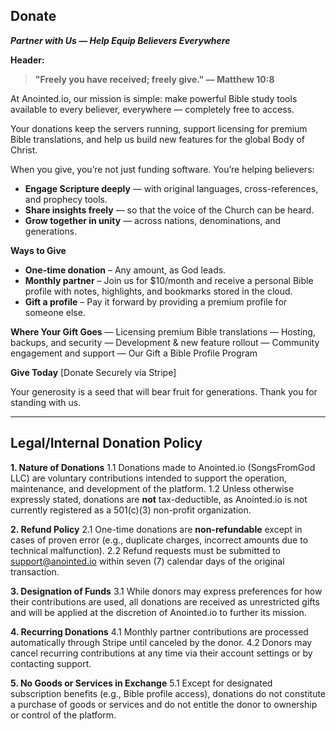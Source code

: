 ## **Donate**

***Partner with Us — Help Equip Believers Everywhere***

**Header:**

> **"Freely you have received; freely give." — Matthew 10:8**

At Anointed.io, our mission is simple: make powerful Bible study tools available to every believer, everywhere — completely free to access.

Your donations keep the servers running, support licensing for premium Bible translations, and help us build new features for the global Body of Christ.

When you give, you’re not just funding software.
You’re helping believers:

* **Engage Scripture deeply** — with original languages, cross-references, and prophecy tools.
* **Share insights freely** — so that the voice of the Church can be heard.
* **Grow together in unity** — across nations, denominations, and generations.

**Ways to Give**

* **One-time donation** – Any amount, as God leads.
* **Monthly partner** – Join us for \$10/month and receive a personal Bible profile with notes, highlights, and bookmarks stored in the cloud.
* **Gift a profile** – Pay it forward by providing a premium profile for someone else.

**Where Your Gift Goes**
— Licensing premium Bible translations
— Hosting, backups, and security
— Development & new feature rollout
— Community engagement and support
— Our Gift a Bible Profile Program

**Give Today**
\[Donate Securely via Stripe]

Your generosity is a seed that will bear fruit for generations. Thank you for standing with us.

---

## **Legal/Internal Donation Policy**

**1. Nature of Donations**
1.1 Donations made to Anointed.io (SongsFromGod LLC) are voluntary contributions intended to support the operation, maintenance, and development of the platform.
1.2 Unless otherwise expressly stated, donations are **not** tax-deductible, as Anointed.io is not currently registered as a 501(c)(3) non-profit organization.

**2. Refund Policy**
2.1 One-time donations are **non-refundable** except in cases of proven error (e.g., duplicate charges, incorrect amounts due to technical malfunction).
2.2 Refund requests must be submitted to [support@anointed.io](mailto:support@anointed.io) within seven (7) calendar days of the original transaction.

**3. Designation of Funds**
3.1 While donors may express preferences for how their contributions are used, all donations are received as unrestricted gifts and will be applied at the discretion of Anointed.io to further its mission.

**4. Recurring Donations**
4.1 Monthly partner contributions are processed automatically through Stripe until canceled by the donor.
4.2 Donors may cancel recurring contributions at any time via their account settings or by contacting support.

**5. No Goods or Services in Exchange**
5.1 Except for designated subscription benefits (e.g., Bible profile access), donations do not constitute a purchase of goods or services and do not entitle the donor to ownership or control of the platform.

